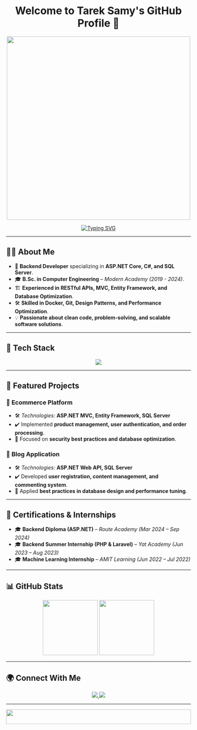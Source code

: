 <h1 align="center">Welcome to Tarek Samy's GitHub Profile 👋</h1>
<p align="center">
  <img src="https://c.tenor.com/2uyENRmiUt0AAAAC/coding.gif" width="500"/>
</p>

<p align="center">
  <a href="https://git.io/typing-svg">
    <img src="https://readme-typing-svg.demolab.com?font=Fira+Code&pause=1000&color=0A66C2&center=true&vCenter=true&width=400&lines=Backend+Developer+%7C+ASP.NET+Core+%7C+C%23+%7C+SQL;Building+Scalable+and+Efficient+Web+Applications" alt="Typing SVG">
  </a>
</p>

---

## 👨‍💻 About Me  
- 🔹 **Backend Developer** specializing in **ASP.NET Core, C#, and SQL Server**.  
- 🎓 **B.Sc. in Computer Engineering** – *Modern Academy (2019 - 2024)*.  
- 🏗️ **Experienced in RESTful APIs, MVC, Entity Framework, and Database Optimization**.  
- 🛠️ **Skilled in Docker, Git, Design Patterns, and Performance Optimization**.  
- 💡 **Passionate about clean code, problem-solving, and scalable software solutions**.  

---

## 🚀 Tech Stack  
<p align="center">
  <img src="https://skillicons.dev/icons?i=sql,cs,dotnet,docker,git,github,postman,html,css,js&theme=light" />
</p>

---

## 📌 Featured Projects  

### 🛒 **Ecommerce Platform**  
- 🛠 *Technologies:* **ASP.NET MVC, Entity Framework, SQL Server**  
- ✔️ Implemented **product management, user authentication, and order processing**.  
- 🔹 Focused on **security best practices and database optimization**.  

### 📝 **Blog Application**  
- 🛠 *Technologies:* **ASP.NET Web API, SQL Server**  
- ✔️ Developed **user registration, content management, and commenting system**.  
- 🔹 Applied **best practices in database design and performance tuning**.  

---

## 📜 Certifications & Internships  
- 🎓 **Backend Diploma (ASP.NET)** – *Route Academy (Mar 2024 – Sep 2024)*  
- 🎓 **Backend Summer Internship (PHP & Laravel)** – *Yat Academy (Jun 2023 – Aug 2023)*  
- 🎓 **Machine Learning Internship** – *AMIT Learning (Jun 2022 – Jul 2022)*  

---

## 📊 GitHub Stats  
<p align="center">
  <img src="https://github-readme-stats.vercel.app/api?username=TarekSamy&show_icons=true&theme=light" height="150">
  <img src="https://github-readme-streak-stats.herokuapp.com/?user=TarekSamy&theme=light" height="150">
</p>

---

## 🌍 Connect With Me  
<p align="center">
  <a href="https://www.linkedin.com/in/tarek-samy/" target="blank">
    <img src="https://img.shields.io/badge/LinkedIn-0A66C2?style=for-the-badge&logo=linkedin&logoColor=white" />
  </a>
  <a href="mailto:tareksamy124@gmail.com" target="blank">
    <img src="https://img.shields.io/badge/Email-D14836?style=for-the-badge&logo=gmail&logoColor=white" />
  </a>
</p>

---

<p align="center">
  <img src="https://github.com/Govindv7555/Govindv7555/blob/main/49e76e0596857673c5c80c85b84394c1.gif" width="100%" height="40px">
</p>
